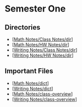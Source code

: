# Semester One

## Directories
- [[Math Notes/Class Notes/dir]]
- [[Math Notes/HW Notes/dir]]
- [[Writing Notes/Class Notes/dir]]
- [[Writing Notes/HW Notes/dir]]

## Important Files
- [[Math Notes/dict]]
- [[Writing Notes/dict]]
- [[Math Notes/class-overview]]
- [[Writing Notes/class-overview]]

[//begin]: # "Autogenerated link references for markdown compatibility"
[Math Notes/Class Notes/dir]: <docs/Math Notes/Class Notes/dir.md> "Math Class Directory"
[Math Notes/HW Notes/dir]: <docs/Math Notes/HW Notes/dir.md> "Math HW Notes Directory"
[Writing Notes/Class Notes/dir]: <docs/Writing Notes/Class Notes/dir.md> "Writing Class Directory"
[Writing Notes/HW Notes/dir]: <docs/Writing Notes/HW Notes/dir.md> "Writing Class Dir"
[Math Notes/dict]: <docs/Math Notes/dict.md> "Math Dictionary"
[Writing Notes/dict]: <docs/Writing Notes/dict.md> "Writing Buzzword Dictionary"
[Math Notes/class-overview]: <docs/Math Notes/class-overview.md> "Math Class Overview"
[Writing Notes/class-overview]: <docs/Writing Notes/class-overview.md> "Writing Class Overview"
[//end]: # "Autogenerated link references"
